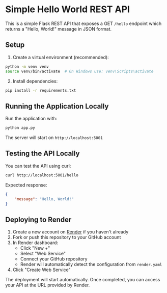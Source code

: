 # Simple Hello World REST API

This is a simple Flask REST API that exposes a GET `/hello` endpoint which returns a "Hello, World!" message in JSON format.

## Setup

1. Create a virtual environment (recommended):
```bash
python -m venv venv
source venv/bin/activate  # On Windows use: venv\Scripts\activate
```

2. Install dependencies:
```bash
pip install -r requirements.txt
```

## Running the Application Locally

Run the application with:
```bash
python app.py
```

The server will start on `http://localhost:5001`

## Testing the API Locally

You can test the API using curl:
```bash
curl http://localhost:5001/hello
```

Expected response:
```json
{
    "message": "Hello, World!"
}
```

## Deploying to Render

1. Create a new account on [Render](https://render.com) if you haven't already
2. Fork or push this repository to your GitHub account
3. In Render dashboard:
   - Click "New +"
   - Select "Web Service"
   - Connect your GitHub repository
   - Render will automatically detect the configuration from `render.yaml`
4. Click "Create Web Service"

The deployment will start automatically. Once completed, you can access your API at the URL provided by Render. 